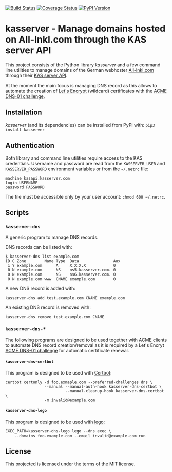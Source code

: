 [![Build Status](https://github.com/fetzerch/kasserver/actions/workflows/check.yml/badge.svg)](https://github.com/fetzerch/kasserver/actions/workflows/check.yml)
[![Coverage Status](https://coveralls.io/repos/github/fetzerch/kasserver/badge.svg)](https://coveralls.io/github/fetzerch/kasserver)
[![PyPI Version](https://img.shields.io/pypi/v/kasserver.svg)](https://pypi.org/project/kasserver)

# kasserver - Manage domains hosted on All-Inkl.com through the KAS server API

This project consists of the Python library *kasserver* and a few command line
utilities to manage domains of the German webhoster [All-Inkl.com] through
their [KAS server API].

At the moment the main focus is managing DNS record as this allows to automate
the creation of [Let's Encrypt] (wildcard) certificates with the
[ACME DNS-01 challenge].

## Installation

*kasserver* (and its dependencies) can be installed from PyPI with:
`pip3 install kasserver`

## Authentication

Both library and command line utilities require access to the KAS credentials.
Username and password are read from the `KASSERVER_USER` and
`KASSERVER_PASSWORD` environment variables or from the `~/.netrc` file:

```console
machine kasapi.kasserver.com
login USERNAME
password PASSWORD
```

The file must be accessible only by your user account: `chmod 600 ~/.netrc`.

## Scripts

### `kasserver-dns`

A generic program to manage DNS records.

DNS records can be listed with:

```console
$ kasserver-dns list example.com
ID C Zone        Name Type  Data               Aux
 1 Y example.com      A     X.X.X.X            0
 0 N example.com      NS    ns5.kasserver.com. 0
 0 N example.com      NS    ns6.kasserver.com. 0
 0 N example.com www  CNAME example.com        0
```

A new DNS record is added with:

```console
kasserver-dns add test.example.com CNAME example.com
```

An existing DNS record is removed with:

```console
kasserver-dns remove test.example.com CNAME
```

### `kasserver-dns-*`

The following programs are designed to be used together with ACME clients to
automate DNS record creation/removal as it is required by a Let's Encryt
[ACME DNS-01 challenge] for automatic certificate renewal.

#### `kasserver-dns-certbot`

This program is designed to be used with [Certbot]:

```console
certbot certonly -d foo.exmaple.com --preferred-challenges dns \
                 --manual --manual-auth-hook kasserver-dns-certbot \
                          --manual-cleanup-hook kasserver-dns-certbot \
                 -m invalid@example.com
```

#### `kasserver-dns-lego`

This program is designed to be used with [lego]:

```console
EXEC_PATH=kasserver-dns-lego lego --dns exec \
    --domains foo.example.com --email invalid@example.com run
```

## License

This projected is licensed under the terms of the MIT license.

[acme dns-01 challenge]: https://www.eff.org/de/deeplinks/2018/02/technical-deep-dive-securing-automation-acme-dns-challenge-validation
[all-inkl.com]: https://all-inkl.com/
[certbot]: https://certbot.eff.org
[kas server api]: https://kasapi.kasserver.com/
[lego]: https://github.com/xenolf/lego
[let's encrypt]: https://letsencrypt.org/
